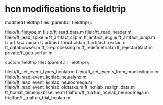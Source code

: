 # hcn modifications to fieldtrip

modified fieldtrip files (parentDir fieldtrip/):

fileio/ft_filetype.m
fileio/ft_read_data.m
fileio/ft_read_header.m
fileio/ft_read_spike.m
ft_artifact_clip.m
ft_artifact_ecg.m
ft_artifact_jump.m
ft_artifact_nan.m
ft_artifact_threshold.m
ft_artifact_zvalue.m
ft_databrowser.m
ft_preprocessing.m
ft_redefinetrial.m
ft_rejectartifact.m
private/ft_getuserfun.m

custom fieldtrip files (parentDir fieldtrip/);

fileio/ft_get_event_types_hcnlab.m
fileio/ft_get_events_from_monkeylogic.m
fileio/ft_read_event_hcnlab_neuralynx.m
fileio/ft_read_event_hcnlab_neuroomega.m
fileio/ft_read_event_hcnlab_oldtasks.m
ft_hcnlab_realign_data.m
ft_hcnlab_timelockbaseline.m
trialfun/ft_trialfun_hcnlab_neuroomega.m
trialfun/ft_trialfun_trial_hcnlab.m


